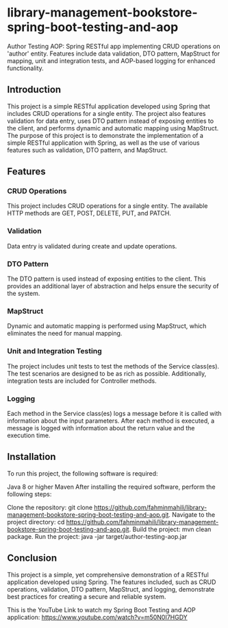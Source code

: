 # library-management-bookstore-spring-boot-testing-and-aop
Author Testing AOP: Spring RESTful app implementing CRUD operations on 'author' entity. Features include data validation, DTO pattern, MapStruct for mapping, unit and integration tests, and AOP-based logging for enhanced functionality.


<h2>Introduction</h2>
This project is a simple RESTful application developed using Spring that includes CRUD operations for a single entity. The project also features validation for data entry, uses DTO pattern instead of exposing entities to the client, and performs dynamic and automatic mapping using MapStruct.
The purpose of this project is to demonstrate the implementation of a simple RESTful application with Spring, as well as the use of various features such as validation, DTO pattern, and MapStruct.

<h2>Features</h2>

<h3>CRUD Operations</h3>
This project includes CRUD operations for a single entity. The available HTTP methods are GET, POST, DELETE, PUT, and PATCH.

<h3>Validation</h3>
Data entry is validated during create and update operations.

<h3>DTO Pattern</h3>
The DTO pattern is used instead of exposing entities to the client. This provides an additional layer of abstraction and helps ensure the security of the system.

<h3>MapStruct</h3>
Dynamic and automatic mapping is performed using MapStruct, which eliminates the need for manual mapping.

<h3>Unit and Integration Testing</h3>
The project includes unit tests to test the methods of the Service class(es). The test scenarios are designed to be as rich as possible. Additionally, integration tests are included for Controller methods.

<h3>Logging</h3>
Each method in the Service class(es) logs a message before it is called with information about the input parameters. After each method is executed, a message is logged with information about the return value and the execution time.

<h2>Installation</h2>
To run this project, the following software is required:

Java 8 or higher
Maven
After installing the required software, perform the following steps:

Clone the repository: git clone https://github.com/fahminmahili/library-management-bookstore-spring-boot-testing-and-aop.git.
Navigate to the project directory: cd https://github.com/fahminmahili/library-management-bookstore-spring-boot-testing-and-aop.git.
Build the project: mvn clean package.
Run the project: java -jar target/author-testing-aop.jar

<h2>Conclusion</h2>
This project is a simple, yet comprehensive demonstration of a RESTful application developed using Spring. The features included, such as CRUD operations, validation, DTO pattern, MapStruct, and logging, demonstrate best practices for creating a secure and reliable system.

This is the YouTube Link to watch my Spring Boot Testing and AOP application:
https://www.youtube.com/watch?v=m50N0I7HGDY

